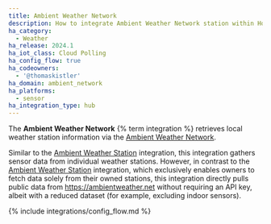 ```yaml
---
title: Ambient Weather Network
description: How to integrate Ambient Weather Network station within Home Assistant.
ha_category:
  - Weather
ha_release: 2024.1
ha_iot_class: Cloud Polling
ha_config_flow: true
ha_codeowners:
  - '@thomaskistler'
ha_domain: ambient_network
ha_platforms:
  - sensor
ha_integration_type: hub
---
```


The **Ambient Weather Network** {% term integration %} retrieves local weather station information
via the [Ambient Weather Network](https://ambientweather.net).

Similar to the [Ambient Weather Station](https://www.home-assistant.io/integrations/ambient_station/)
integration, this integration gathers sensor data from individual weather stations.
However, in contrast to the [Ambient Weather Station](https://www.home-assistant.io/integrations/ambient_station/)
integration, which exclusively enables owners to fetch data solely from their owned stations, this
integration directly pulls public data from <https://ambientweather.net> without requiring an API key,
albeit with a reduced dataset (for example, excluding indoor sensors).

{% include integrations/config_flow.md %}
